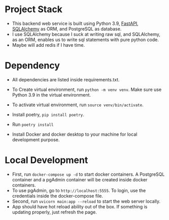 # Project Stack

- This backend web service is built using Python 3.9, [FastAPI](https://fastapi.tiangolo.com/), [SQLAlchemy](https://www.sqlalchemy.org/) as ORM, and PostgreSQL as database.
- I use SQLAlchemy because I suck at writing raw sql, and SQLAlchemy, as an ORM, enables us to write sql statements with pure python code.
- Maybe will add redis if I have time.

# Dependency

- All dependencies are listed inside requirements.txt.

- To Create virtual environment, run ```python -m venv venv```. Make sure use Python 3.9 in the virtual environment.
- To activate virtual environment, run ```source venv/bin/activate```.
- Install poetry, ```pip install poetry```.
- Run ```poetry install```
- Install Docker and docker desktop to your machine for local development purpose.

# Local Development

- First, run ```docker-compose up -d``` to start docker containers. A PostgreSQL container and a pgAdmin container will be created inside docker containers.
- To use pgAdmin, go to ```http://localhost:5555```. To login, use the credentials inside the docker-compose file.
- Second, run ```uvicorn main:app --reload``` to start the web server locally.
- App should have hot reload ability out of the box. If something is updating properly, just refresh the page.
